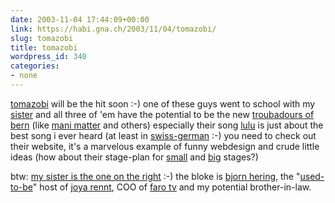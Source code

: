 ```yaml
---
date: 2003-11-04 17:44:09+00:00
link: https://habi.gna.ch/2003/11/04/tomazobi/
slug: tomazobi
title: tomazobi
wordpress_id: 340
categories:
- none
---
```


[tomazobi](http://www.tomazobi.ch/) will be the hit soon :-)
one of these guys went to school with my [sister](https://habi.gna.ch/pics/AlleycatBern03/Pages/7.html) and all three of 'em have the potential to be the new [troubadours of bern](http://www.berner-troubadours.ch/troubadours.html) (like [mani matter](http://manimatter.ch/) and others)
especially their song [lulu](http://www.tomazobi.ch/mp3s/tomazobi_lulu.mp3) is just about the best song i ever heard (at least in [swiss-german](http://www.berndeutsch.ch/lexikon.cfm) :-)
you need to check out their website, it's a marvelous example of funny webdesign and crude little ideas (how about their stage-plan for [small](http://www.tomazobi.ch/docs/steitschklein.html) and [big](http://www.tomazobi.ch/docs/steitschgross.html) stages?)

btw: [my sister is the one on the right](https://habi.gna.ch/pics/AlleycatBern03/Pages/7.html) :-) the bloke is [bjorn hering](http://www.gleis7.ch/ids/default.asp?TopicID=763), the "[used-to-be](http://www.gleis7.ch/ids/default.asp?TopicID=953)" host of [joya rennt](http://www.tele.ch/archiv/0215/news1.shtml), COO of [faro tv](http://www.farotv.ch/en/farotv/farotv_team.htm) and my potential brother-in-law.
